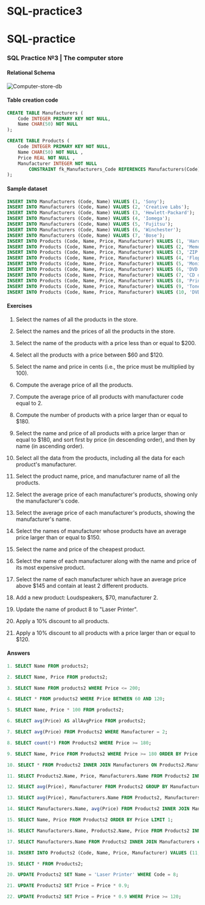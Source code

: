 # SQL-practice3
# SQL-practice

### SQL Practice №3 | The computer store

#### Relational Schema 

![Computer-store-db](https://user-images.githubusercontent.com/69513400/130349372-8618bcfd-3b2e-435d-86b0-98f7e1c8477e.png)

#### Table creation code

``` sql
CREATE TABLE Manufacturers (
	Code INTEGER PRIMARY KEY NOT NULL,
	Name CHAR(50) NOT NULL 
);

CREATE TABLE Products (
	Code INTEGER PRIMARY KEY NOT NULL,
	Name CHAR(50) NOT NULL ,
	Price REAL NOT NULL ,
	Manufacturer INTEGER NOT NULL 
		CONSTRAINT fk_Manufacturers_Code REFERENCES Manufacturers(Code)
);
```

#### Sample dataset

``` sql
INSERT INTO Manufacturers (Code, Name) VALUES (1, 'Sony');
INSERT INTO Manufacturers (Code, Name) VALUES (2, 'Creative Labs');
INSERT INTO Manufacturers (Code, Name) VALUES (3, 'Hewlett-Packard');
INSERT INTO Manufacturers (Code, Name) VALUES (4, 'Iomega');
INSERT INTO Manufacturers (Code, Name) VALUES (5, 'Fujitsu');
INSERT INTO Manufacturers (Code, Name) VALUES (6, 'Winchester');
INSERT INTO Manufacturers (Code, Name) VALUES (7, 'Bose');
INSERT INTO Products (Code, Name, Price, Manufacturer) VALUES (1, 'Hard drive', 240, 5);
INSERT INTO Products (Code, Name, Price, Manufacturer) VALUES (2, 'Memory', 120, 6);
INSERT INTO Products (Code, Name, Price, Manufacturer) VALUES (3, 'ZIP drive', 150, 4);
INSERT INTO Products (Code, Name, Price, Manufacturer) VALUES (4, 'Floppy disk', 5, 6);
INSERT INTO Products (Code, Name, Price, Manufacturer) VALUES (5, 'Monitor', 240, 1);
INSERT INTO Products (Code, Name, Price, Manufacturer) VALUES (6, 'DVD drive', 180, 2);
INSERT INTO Products (Code, Name, Price, Manufacturer) VALUES (7, 'CD drive', 90, 2);
INSERT INTO Products (Code, Name, Price, Manufacturer) VALUES (8, 'Printer', 270, 3);
INSERT INTO Products (Code, Name, Price, Manufacturer) VALUES (9, 'Toner cartridge', 66, 3);
INSERT INTO Products (Code, Name, Price, Manufacturer) VALUES (10, 'DVD burner', 180, 2);
```

#### Exercises

1. Select the names of all the products in the store.

2. Select the names and the prices of all the products in the store.


3. Select the name of the products with a price less than or equal to $200.


4. Select all the products with a price between $60 and $120.


5. Select the name and price in cents (i.e., the price must be multiplied by 100).


6. Compute the average price of all the products.


7. Compute the average price of all products with manufacturer code equal to 2.


8. Compute the number of products with a price larger than or equal to $180.


9. Select the name and price of all products with a price larger than or equal to $180, and sort first by price (in descending order), and then by name (in ascending order).


10. Select all the data from the products, including all the data for each product's manufacturer.


11. Select the product name, price, and manufacturer name of all the products.


12. Select the average price of each manufacturer's products, showing only the manufacturer's code.


13. Select the average price of each manufacturer's products, showing the manufacturer's name.


14. Select the names of manufacturer whose products have an average price larger than or equal to $150.


15. Select the name and price of the cheapest product.


16. Select the name of each manufacturer along with the name and price of its most expensive product.


17. Select the name of each manufacturer which have an average price above $145 and contain at least 2 different products.


18. Add a new product: Loudspeakers, $70, manufacturer 2.


19. Update the name of product 8 to "Laser Printer".


20. Apply a 10% discount to all products.


21. Apply a 10% discount to all products with a price larger than or equal to $120.

#### Answers

``` sql
1. SELECT Name FROM products2;

2. SELECT Name, Price FROM products2;

3. SELECT Name FROM products2 WHERE Price <= 200;

4. SELECT * FROM products2 WHERE Price BETWEEN 60 AND 120;

5. SELECT Name, Price * 100 FROM products2;

6. SELECT avg(Price) AS allAvgPrice FROM products2;

7. SELECT avg(Price) FROM Products2 WHERE Manufacturer = 2;

8. SELECT count(*) FROM Products2 WHERE Price >= 180;

9. SELECT Name, Price FROM Products2 WHERE Price >= 180 ORDER BY Price DESC, Name;

10. SELECT * FROM Products2 INNER JOIN Manufacturers ON Products2.Manufacturer = Manufacturers.Code;

11. SELECT Products2.Name, Price, Manufacturers.Name FROM Products2 INNER JOIN Manufacturers ON Products2.Manufacturer = Manufacturers.Code;

12. SELECT avg(Price), Manufacturer FROM Products2 GROUP BY Manufacturer;

13. SELECT avg(Price), Manufacturers.Name FROM Products2, Manufacturers WHERE Products2.Manufacturer = Manufacturers.Code GROUP BY Manufacturers.Name;

14. SELECT Manufacturers.Name, avg(Price) FROM Products2 INNER JOIN Manufacturers on Manufacturers.Code = Products2.Manufacturer group by Manufacturers.Name HAVING avg(Price) >= 150;

15. SELECT Name, Price FROM Products2 ORDER BY Price LIMIT 1;

16. SELECT Manufacturers.Name, Products2.Name, Price FROM Products2 INNER JOIN Manufacturers ON Manufacturers.Code = Products2.Manufacturer AND Products2.Price = (SELECT MAX(Price) FROM Products2 WHERE Products2.Manufacturer = Manufacturers.Code);

17. SELECT Manufacturers.Name FROM Products2 INNER JOIN Manufacturers on Manufacturers.Code = Products2.Manufacturer GROUP BY Manufacturers.Name HAVING avg(Price) >= 145 AND count(Products2.Manufacturer) >= 2;

18. INSERT INTO Products2 (Code, Name, Price, Manufacturer) VALUES (11, 'Loudspeakers', 70, 2);

19. SELECT * FROM Products2;

20. UPDATE Products2 SET Name = 'Laser Printer' WHERE Code = 8;

21. UPDATE Products2 SET Price = Price * 0.9;

22. UPDATE Products2 SET Price = Price * 0.9 WHERE Price >= 120;
```
